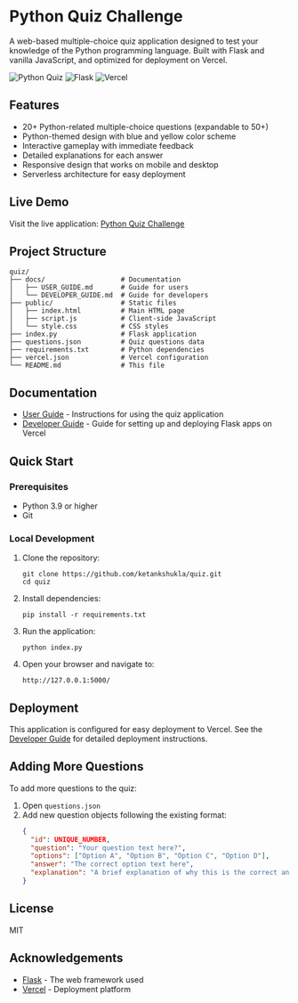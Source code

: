 # Python Quiz Challenge

A web-based multiple-choice quiz application designed to test your knowledge of the Python programming language. Built with Flask and vanilla JavaScript, and optimized for deployment on Vercel.

![Python Quiz](https://img.shields.io/badge/Python-Quiz-3776AB?style=for-the-badge&logo=python&logoColor=white)
![Flask](https://img.shields.io/badge/Flask-3.0.3-000000?style=for-the-badge&logo=flask&logoColor=white)
![Vercel](https://img.shields.io/badge/Vercel-Deployment-000000?style=for-the-badge&logo=vercel&logoColor=white)

## Features

- 20+ Python-related multiple-choice questions (expandable to 50+)
- Python-themed design with blue and yellow color scheme
- Interactive gameplay with immediate feedback
- Detailed explanations for each answer
- Responsive design that works on mobile and desktop
- Serverless architecture for easy deployment

## Live Demo

Visit the live application: [Python Quiz Challenge](https://quiz-ketankshukla.vercel.app/)

## Project Structure

```
quiz/
├── docs/                   # Documentation
│   ├── USER_GUIDE.md       # Guide for users
│   └── DEVELOPER_GUIDE.md  # Guide for developers
├── public/                 # Static files
│   ├── index.html          # Main HTML page
│   ├── script.js           # Client-side JavaScript
│   └── style.css           # CSS styles
├── index.py                # Flask application
├── questions.json          # Quiz questions data
├── requirements.txt        # Python dependencies
├── vercel.json             # Vercel configuration
└── README.md               # This file
```

## Documentation

- [User Guide](docs/USER_GUIDE.md) - Instructions for using the quiz application
- [Developer Guide](docs/DEVELOPER_GUIDE.md) - Guide for setting up and deploying Flask apps on Vercel

## Quick Start

### Prerequisites

- Python 3.9 or higher
- Git

### Local Development

1. Clone the repository:
   ```
   git clone https://github.com/ketankshukla/quiz.git
   cd quiz
   ```

2. Install dependencies:
   ```
   pip install -r requirements.txt
   ```

3. Run the application:
   ```
   python index.py
   ```

4. Open your browser and navigate to:
   ```
   http://127.0.0.1:5000/
   ```

## Deployment

This application is configured for easy deployment to Vercel. See the [Developer Guide](docs/DEVELOPER_GUIDE.md) for detailed deployment instructions.

## Adding More Questions

To add more questions to the quiz:

1. Open `questions.json`
2. Add new question objects following the existing format:
   ```json
   {
     "id": UNIQUE_NUMBER,
     "question": "Your question text here?",
     "options": ["Option A", "Option B", "Option C", "Option D"],
     "answer": "The correct option text here",
     "explanation": "A brief explanation of why this is the correct answer."
   }
   ```

## License

MIT

## Acknowledgements

- [Flask](https://flask.palletsprojects.com/) - The web framework used
- [Vercel](https://vercel.com/) - Deployment platform
